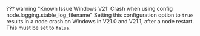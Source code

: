 ??? warning "Known Issue Windows V21: Crash when using config node.logging.stable_log_filename"
	Setting this configuration option to `true` results in a node crash on Windows in V21.0 and V21.1, after a node restart. This must be set to `false`.
